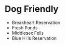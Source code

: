 # Dog Friendly

- Breakheart Reservation 
- Fresh Ponds 
- Middlesex Fells
- Blue Hills Reservation
